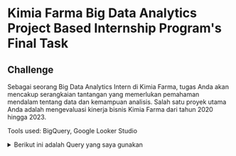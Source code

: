 # Kimia Farma Big Data Analytics Project Based Internship Program's Final Task

## Challenge
Sebagai seorang Big Data Analytics Intern di Kimia Farma, tugas Anda akan mencakup serangkaian tantangan yang memerlukan pemahaman mendalam tentang data dan kemampuan analisis. Salah satu proyek utama Anda adalah mengevaluasi kinerja bisnis Kimia Farma dari tahun 2020 hingga 2023.

Tools used: BigQuery, Google Looker Studio

<details>
  <summary> Berikut ini adalah Query yang saya gunakan </summary>
  
    ```
    CREATE TABLE kf_data.kf_tabel_analisa AS
    SELECT

    -- Data transaksi
    ft.transaction_id,
    ft.date,

    -- Data cabang
    ft.branch_id,
    kc.branch_name,
    kc.kota,
    kc.provinsi,
    kc.rating AS rating_cabang,

    -- Data customer
    ft.customer_name,

    -- Data produk
    ft.product_id,
    p.product_name,
    
    -- Harga sebelum diskon (dari tabel produk)
    p.price AS actual_price,
    
    -- Persentase diskon dari transaksi
    ft.discount_percentage,
    
    -- Perhitungan persentase laba berdasarkan harga produk
    CASE
        WHEN p.price <= 50000 THEN 0.10
        WHEN p.price > 50000 AND p.price <= 100000 THEN 0.15
        WHEN p.price > 100000 AND p.price <= 300000 THEN 0.20
        WHEN p.price > 300000 AND p.price <= 500000 THEN 0.25
        ELSE 0.30
    END AS persentase_gross_laba,
    
    -- Perhitungan harga setelah diskon (nett_sales)
    p.price * (1 - ft.discount_percentage / 100) AS nett_sales,
    
    -- Perhitungan keuntungan bersih (nett_profit)
    (p.price * (1 - ft.discount_percentage / 100)) * 
        CASE
        WHEN p.price <= 50000 THEN 0.10
        WHEN p.price > 50000 AND p.price <= 100000 THEN 0.15
        WHEN p.price > 100000 AND p.price <= 300000 THEN 0.20
        WHEN p.price > 300000 AND p.price <= 500000 THEN 0.25
        ELSE 0.30
        END AS nett_profit,
    
    -- Rating transaksi dari tabel transaksi
    ft.rating AS rating_transaksi

    FROM
    `kf_data.kf_final_transaction` ft

    -- Menggabungkan dengan tabel produk untuk mendapatkan nama produk dan harga asli
    JOIN
    `kf_data.kf_product` p
    ON
    ft.product_id = p.product_id

    -- Menggabungkan dengan tabel kantor cabang untuk mendapatkan rating cabang
    JOIN
    `kf_data.kf_kantor_cabang` kc
    ON
    ft.branch_id = kc.branch_id;


    -- Menampilkan hasil query di atas
    SELECT * FROM kf_data.kf_tabel_analisa;
    ```
</details>

